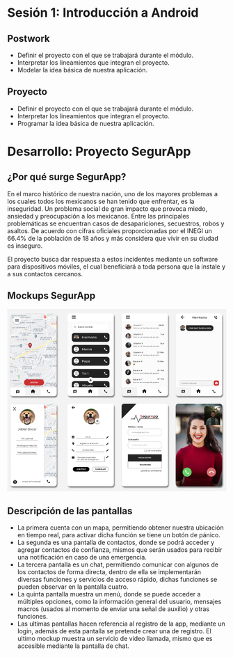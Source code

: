 # Sesión 1: Introducción a Android

## Postwork

- Definir el proyecto con el que se trabajará durante el módulo.
- Interpretar los lineamientos que integran el proyecto.
- Modelar la idea básica de nuestra aplicación.

## Proyecto 

- Definir el proyecto con el que se trabajará durante el módulo.
- Interpretar los lineamientos que integran el proyecto.
- Programar la idea básica de nuestra aplicación.

# Desarrollo: Proyecto SegurApp

## ¿Por qué surge SegurApp?

En el marco histórico de nuestra nación, uno de los mayores problemas a los cuales todos los mexicanos se han tenido que enfrentar, es la inseguridad. Un problema social de gran impacto que provoca miedo, ansiedad y preocupación a los mexicanos. 
Entre las principales problemáticas se encuentran casos de desapariciones, secuestros, robos y asaltos. De acuerdo con cifras oficiales proporcionadas por el INEGI un 66.4% de la población de 18 años y más considera que vivir en su ciudad es inseguro. 

El proyecto busca dar respuesta a estos incidentes mediante un software para dispositivos móviles, el cual beneficiará a toda persona que la instale y a sus contactos cercanos.

## Mockups SegurApp
<img src="./img/mockups.png">

## Descripción de las pantallas

- La primera cuenta con un mapa, permitiendo obtener nuestra ubicación en tiempo real, para activar dicha función se tiene un botón de pánico.
- La segunda es una pantalla de contactos, donde se podrá acceder y agregar contactos de confianza, mismos que serán usados para recibir una notificación en caso de una emergencia.
- La tercera pantalla es un chat, permitiendo comunicar con algunos de los contactos de forma directa, dentro de ella se implementarán diversas funciones y servicios de acceso rápido, dichas funciones se pueden observar en la pantalla cuatro.
- La quinta pantalla muestra un menú, donde se puede acceder a múltiples opciones, como la información general del usuario, mensajes macros (usados al momento de enviar una señal de auxilio) y otras funciones.
- Las ultimas pantallas hacen referencia al registro de la app, mediante un login, además de esta pantalla se pretende crear una de registro. El ultimo mockup muestra un servicio de video llamada, mismo que es accesible mediante la pantalla de chat.


